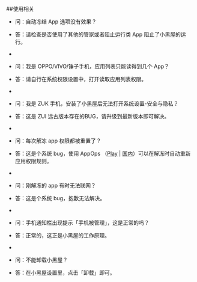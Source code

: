 ##使用相关

- 问：自动冻结 App 选项没有效果？
- 答：请检查是否使用了其他的管家或者阻止运行类 App 阻止了小黑屋的运行。
- ​
- 问：我是 OPPO/VIVO/锤子手机，应用列表只能读得到几个 App？
- 答：请自行在系统权限设置中，打开读取应用列表权限。
- ​
- 问：我是 ZUK 手机，安装了小黑屋后无法打开系统设置-安全与隐私？
- 答：这是 ZUI 远古版本存在的BUG，请升级到最新版本即可解决。
- ​
- 问：每次解冻 app 权限都被重置了？
- 答：这是个系统 bug，使用 AppOps （[Play](https://play.google.com/store/apps/details?id=rikka.appops) | [国内](https://www.coolapk.com/apk/rikka.appops)）可以在解冻时自动重新应用权限规则。
- ​
- 问：刚解冻的 app 有时无法联网？
- 答：这是个系统 bug，抱歉无法解决。
- ​


- 问：手机通知栏出现提示「手机被管理」，这是正常的吗？
- 答：正常的，这正是小黑屋的工作原理。
- ​

- 问：不能卸载小黑屋？
- 答：在小黑屋设置里，点击「卸载」即可。

